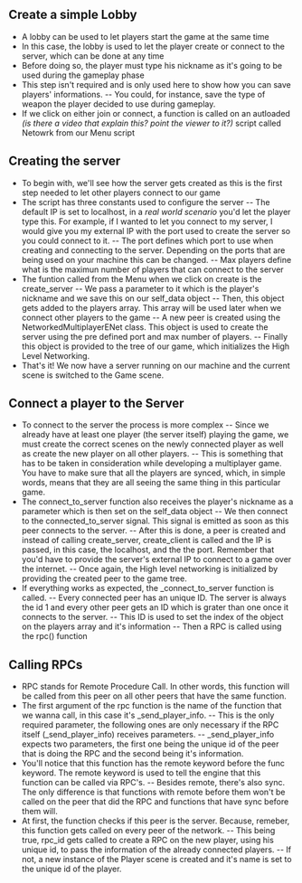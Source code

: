 ## Create a simple Lobby
 - A lobby can be used to let players start the game at the same time
 - In this case, the lobby is used to let the player create or connect to the server, which can be done at any time
 - Before doing so, the player must type his nickname as it's going to be used during the gameplay phase
 - This step isn't required and is only used here to show how you can save players' informations.
 -- You could, for instance, save the type of weapon the player decided to use during gameplay.
 - If we click on either join or connect, a function is called on an autloaded _(is there a video that explain this? point the viewer to it?)_ script called Netowrk from our Menu script
## Creating the server
 - To begin with, we'll see how the server gets created as this is the first step needed to let other players connect to our game
 - The script has three constants used to configure the server
 -- The default IP is set to localhost, in a _real world scenario_ you'd let the player type this. For example, if I wanted to let you connect to my server, I would give you my external IP with the port used to create the server so you could connect to it.
 -- The port defines which port to use when creating and connecting to the server. Depending on the ports that are being used on your machine this can be changed.
 -- Max players define what is the maximun number of players that can connect to the server
 - The funtion called from the Menu when we click on create is the create_server
 -- We pass a parameter to it which is the player's nickname and we save this on our self_data object
 -- Then, this object gets added to the players array. This array will be used later when we connect other players to the game
 -- A new peer is created using the NetworkedMultiplayerENet class. This object is used to create the server using the pre defined port and max number of players.
 -- Finally this object is provided to the tree of our game, which initializes the High Level Networking.
 - That's it! We now have a server running on our machine and the current scene is switched to the Game scene.
 
## Connect a player to the Server

- To connect to the server the process is more complex
-- Since we already have at least one player (the server itself) playing the game, we must create the correct scenes on the newly connected player as well as create the new player on all other players.
-- This is something that has to be taken in consideration while developing a multiplayer game. You have to make sure that all the players are synced, which, in simple words, means that they are all seeing the same thing in this particular game.
- The connect_to_server function also receives the player's nickname as a parameter which is then set on the self_data object
-- We then connect to the connected_to_server signal. This signal is emitted as soon as this peer connects to the server.
-- After this is done, a peer is created and instead of calling create_server, create_client is called and the IP is passed, in this case, the localhost, and the the port. Remember that you'd have to provide the server's external IP to connect to a game over the internet.
 -- Once again, the High level networking is initialized by providing the created peer to the game tree.
 - If everything works as expected, the _connect_to_server function is called. 
 -- Every connected peer has an unique ID. The server is always the id 1 and every other peer gets an ID which is grater than one once it connects to the server. 
-- This ID is used to set the index of the object on the players array and it's information
 -- Then a RPC is called using the rpc() function

## Calling RPCs
 
 - RPC stands for Remote Procedure Call. In other words, this function will be called from this peer on all other peers that have the same function.
 - The first argument of the rpc function is the name of the function that we wanna call, in this case it's _send_player_info.
 -- This is the only required parameter, the following ones are only necessary if the RPC itself (_send_player_info) receives parameters. 
 -- _send_player_info expects two parameters, the first one being the unique id of the peer that is doing the RPC and the second being it's information.
 - You'll notice that this function has the remote keyword before the func keyword. The remote keyword is used to tell the engine that this function can be called via RPC's.
 -- Besides remote, there's also sync. The only difference is that functions with remote before them won't be called on the peer that did the RPC and functions that have sync before them will.
 - At first, the function checks if this peer is the server. Because, remeber, this function gets called on every peer of the network.
 -- This being true, rpc_id gets called to create a RPC on the new player, using his unique id, to pass the information of the already connected players.
 -- If not, a new instance of the Player scene is created and it's name is set to the unique id of the player.
